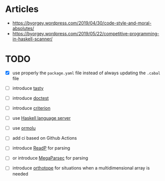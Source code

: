 # Articles

- https://byorgey.wordpress.com/2019/04/30/code-style-and-moral-absolutes/
- https://byorgey.wordpress.com/2019/05/22/competitive-programming-in-haskell-scanner/

# TODO
- [x] use properly the `package.yaml` file instead of always updating the `.cabal` file
- [ ] introduce [tasty](https://hackage.haskell.org/package/tasty)
- [ ] introduce [doctest](https://hackage.haskell.org/package/doctest)
- [ ] introduce [criterion](https://hackage.haskell.org/package/criterion)
- [ ] use [Haskell language server](https://github.com/haskell/haskell-language-server)
- [ ] use [ormolu](https://hackage.haskell.org/package/ormolu)
- [ ] add ci based on Github Actions

- [ ] introduce [ReadP](https://hackage.haskell.org/package/base-4.16.0.0/docs/Text-ParserCombinators-ReadP.html) for parsing
- [ ] or introduce [MegaParsec](https://hackage.haskell.org/package/megaparsec) for parsing
- [ ] introduce [orthotope](https://hackage.haskell.org/package/orthotope) for situations when a multidimensional array is needed
